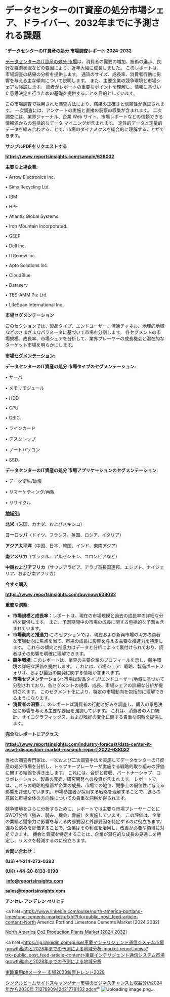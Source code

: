 # データセンターのIT資産の処分市場シェア、ドライバー、2032年までに予測される課題

"<strong>データセンターのIT資産の処分 市場調査レポート 2024-2032</strong>

<a href=https://www.reportsinsights.com/sample/638032>データセンターのIT資産の処分 市場</a>は、消費者の需要の増加、技術の進歩、良好な経済状況などの要因により、近年大幅に成長しました。 このレポートは、市場調査の結果の分析を提供します。 通貨のサイズ、成長率、消費者行動に影響を与える主な傾向について説明します。 また、主要企業の競争環境と市場シェアも強調します。 読者がレポートの重要なポイントを理解し、情報に基づいた意思決定を行うための基礎を提供することを目的としています。

この市場調査で採用された調査方法により、結果の正確さと信頼性が保証されます。 一次調査には、アンケートの実施と直接の洞察の収集が含まれます。 二次調査には、業界ジャーナル、企業 Web サイト、市場レポートなどの信頼できる情報源からの包括的なデータ マイニングが含まれます。 定性的データと定量的データを組み合わせることで、市場のダイナミクスを総合的に理解することができます。

<strong><b>サンプルPDFをリクエストする</b></strong>

<a href=https://www.reportsinsights.com/sample/638032><strong><u>https://www.reportsinsights.com/sample/638032</u></strong></a>

<strong>主要な上場企業:</strong>

• Arrow Electronics Inc.

• Sims Recycling Ltd.

• IBM

• HPE

• Atlantix Global Systems

• Iron Mountain Incorporated.

• GEEP

• Dell Inc.

• ITRenew Inc.

• Apto Solutions Inc.

• CloudBlue

• Dataserv

• TES-AMM Pte Ltd.

• LifeSpan International Inc.

<strong>市場セグメンテーション</strong>

このセクションでは、製品タイプ、エンドユーザー、流通チャネル、地理的地域などのさまざまなパラメータに基づいて市場を分割します。 各セグメントの市場規模、成長率、市場シェアを分析して、業界プレーヤーの成長機会と潜在的なターゲット市場を明らかにします。

<strong><u>市場セグメンテーション</u></strong><strong><u>:</u></strong>

<strong>データセンターのIT資産の処分 市場タイプのセグメンテーション:</strong>

• サーバ

• メモリモジュール

• HDD

• CPU

• GBIC.

• ラインカード

• デスクトップ

• ノートパソコン

• SSD.

<strong>データセンターのIT資産の処分 市場アプリケーションのセグメンテーション:</strong>

• データ衛生/破壊

• リマーケティング/再販

• リサイクル

<strong><u>地域別</u></strong><strong><u>:</u></strong>

<strong>北米</strong>（米国、カナダ、およびメキシコ）

<strong>ヨーロッパ</strong>（ドイツ、フランス、英国、ロシア、イタリア）

<strong>アジア太平洋</strong>（中国、日本、韓国、インド、東南アジア）

<strong>南アメリカ</strong>（ブラジル、アルゼンチン、コロンビアなど）

<strong>中東およびアフリカ</strong>（サウジアラビア、アラブ首長国連邦、エジプト、ナイジェリア、および南アフリカ）

<strong>今すぐ購入</strong>

<a href=https://www.reportsinsights.com/buynow/638032><strong><u>https://www.reportsinsights.com/buynow/638032</u></strong></a>

<strong>重要な洞察:</strong>
<ul>
  <li><strong>市場規模と成長率：</strong>レポートは、現在の市場規模と過去の成長率の詳細な分析を提供します。 また、予測期間中の市場の成長に関する包括的な予測も含まれています。</li>
  <li><strong>市場動向と推進力:</strong>このセクションでは、現在および新興市場の両方の顕著な市場動向に焦点を当て、市場の成長に影響を与える主要な推進力を特定します。 これらの傾向と推進力はデータと分析によって裏付けられており、読者はその影響を明確に理解できます。</li>
  <li><strong>競争環境</strong>: このレポートは、業界の主要企業のプロフィールを示し、競争環境の詳細な評価を提供します。 これには、市場シェア、戦略、製品ポートフォリオ、および最近の開発に関する情報が含まれます。</li>
  <li><strong>市場セグメンテーション: </strong>市場は製品タイプ/エンドユーザー/地域に基づいて分割されており、各セグメントの規模、成長、市場シェアの詳細な分析が提供されます。 このセグメント化により、特定の市場動向を包括的に理解できるようになります。</li>
  <li><strong>消費者の洞察 : </strong>このレポートは消費者の行動と好みを調査し、購入の意思決定に影響を与える主要な要因を強調しています。 これは、消費者の人口統計、サイコグラフィックス、および嗜好の変化に関する貴重な洞察を提供します。</li>
</ul>
<strong>完全なレポートにアクセス:</strong>

<a href=https://www.reportsinsights.com/industry-forecast/data-center-it-asset-disposition-market-research-report-2022-638032><strong><u><b>https://www.reportsinsights.com/industry-forecast/data-center-it-asset-disposition-market-research-report-2022-638032</b></u></strong></a>

当社の調査専門家は、一次および二次調査手法を実施してデータセンターのIT資産の処分市場を分析し、トップキープレーヤーが実施する戦略的取り組みの評価に関する結論を導き出します。 これには、合併と買収、パートナーシップ、コラボレーション、製品の発売、研究開発への投資が含まれます。 レポートでは、これらの戦略的措置が企業の成長、市場での地位、競争上の優位性に与える影響を評価しています。 市場参加者が採用する戦略を理解することで、彼らの意図と市場全体の方向性についての貴重な洞察が得られます。

競争環境をさらに分析するために、レポートでは主要な市場プレーヤーごとにSWOT分析（強み、弱み、機会、脅威）を実施しています。 この評価は、企業の業績と競争力に影響を与える内部要因と外部要因を特定するのに役立ちます。 強みと弱みを評価することで、企業はその利点を活用し、改善が必要な領域に対処できます。 機会と脅威を特定することは、企業が潜在的な成長の見通しを特定し、リスクを軽減するのに役立ちます。

<strong>お問い合わせ：</strong>

<strong>(US) +1-214-272-0393</strong>

<strong>(UK) +44-20-8133-9198</strong>

<strong> </strong><a href=info@reportsinsights.com><strong><u>info@reportsinsights.com</u></strong></a>

<a href=sales@reportsinsights.com><strong><u>sales@reportsinsights.com</u></strong></a>

<strong>アンセレ アンデレン ベリヒテ</strong>

<a href=https://www.linkedin.com/pulse/north-america-portland-limestone-cements-market-ufxhf?trk=public_post_feed-article-content>North America Portland Limestone Cements Market [2024 2032]</a>

<a href=https://www.linkedin.com/pulse/north-america-co2-production-plants-market-guide-growth-w7raf/>North America Co2 Production Plants Market [2024 2032]</a>

<a href=https://jp.linkedin.com/pulse/車載インテリジェント通信システム市場growth動向と2028年までの予測による地域分析-market-report-news?trk=public_post_feed-article-content>車載インテリジェント通信システム市場growth動向と2028年までの予測による地域分析</a>

<a href=https://www.linkedin.com/pulse/実験室用phメーター-市場2023新興トレンド2028-community-market-research/>実験室用phメーター 市場2023新興トレンド2028</a>

<a href=https://www.linkedin.com/pulse/シングルビームサイドスキャンソナー市場のビジネスチャンスと収益分析2024年から2030年-7127890942421778432-zdcnf/>シングルビームサイドスキャンソナー市場のビジネスチャンスと収益分析2024年から2030年 7127890942421778432 zdcnf</a>"
![Uploading image.png…]()
